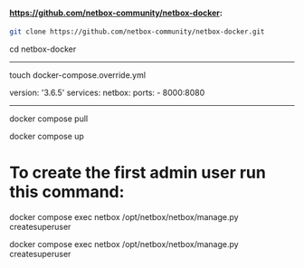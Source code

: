 #### https://github.com/netbox-community/netbox-docker:

```bash
git clone https://github.com/netbox-community/netbox-docker.git
```

cd netbox-docker

-------------------------
touch docker-compose.override.yml

version: '3.6.5'
services:
  netbox:
    ports:
    - 8000:8080

------------------------------

docker compose pull

docker compose up




# To create the first admin user run this command:
docker compose exec netbox /opt/netbox/netbox/manage.py createsuperuser



docker compose exec netbox /opt/netbox/netbox/manage.py createsuperuser
